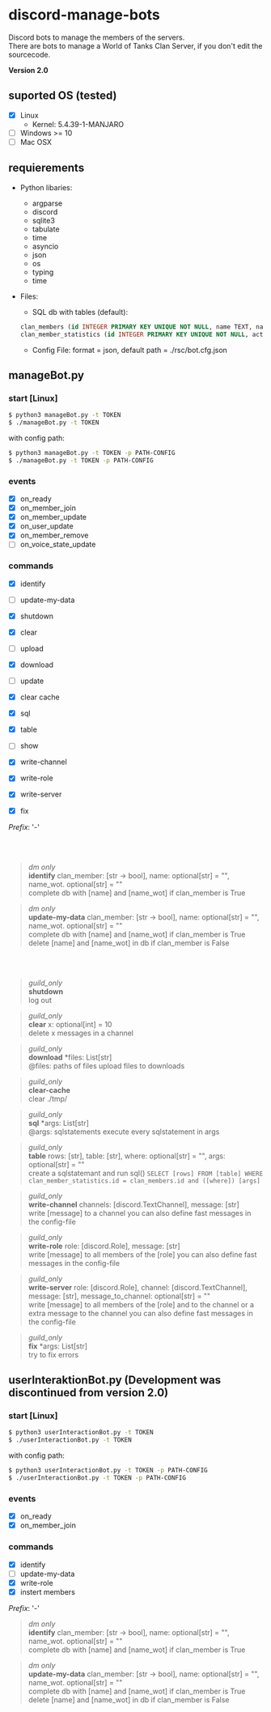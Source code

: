 # discord-manage-bots
Discord bots to manage the members of the servers.  
There are bots to manage a World of Tanks Clan Server, if you don't edit the sourcecode.

**Version 2.0**

## suported OS (tested)
- [x] Linux
  - Kernel: 5.4.39-1-MANJARO
- [ ] Windows >= 10
- [ ] Mac OSX

## requierements
- Python libaries:
  - argparse
  - discord
  - sqlite3
  - tabulate
  - time
  - asyncio
  - json
  - os
  - typing
  - time

- Files:
  - SQL db with tables (default):
  ```sql
  clan_members (id INTEGER PRIMARY KEY UNIQUE NOT NULL, name TEXT, name_discord TEXT, name_displayed TEXT, name_wot TEXT, identification   INTEGER DEFAULT 0)
  clan_member_statistics (id INTEGER PRIMARY KEY UNIQUE NOT NULL, active_days INTEGER DEFAULT 0, missed_extra_invitations INTEGER DEFAULT 0, last_active_date TEXT DEFAULT '', number_of_warnings INTEGER DEFAULT 0)
  ```
  - Config File: format = json, default path = ./rsc/bot.cfg.json

## manageBot.py

### start [Linux]
```sh
$ python3 manageBot.py -t TOKEN
$ ./manageBot.py -t TOKEN
```
with config path:
```sh
$ python3 manageBot.py -t TOKEN -p PATH-CONFIG
$ ./manageBot.py -t TOKEN -p PATH-CONFIG
```
### events

- [x] on_ready  
- [x] on_member_join   
- [x] on_member_update  
- [x] on_user_update  
- [x] on_member_remove  
- [ ] on_voice_state_update  

### commands

- [x] identify  
- [ ] update-my-data  
 
- [x] shutdown  
- [x] clear  
- [ ] upload  
- [x] download  
- [ ] update  
- [x] clear cache  
- [x] sql  
- [x] table  
- [ ] show  
- [x] write-channel
- [x] write-role
- [x] write-server
- [x] fix

_Prefix_: '-'  

<br><br>

> _dm only_  
> __identify__ clan_member: [str -> bool], name: optional[str] = "", name_wot. optional[str] = ""  
> complete db with [name] and [name_wot] if clan_member is True

> _dm only_  
> __update-my-data__ clan_member: [str -> bool], name: optional[str] = "", name_wot. optional[str] = ""  
> complete db with [name] and [name_wot] if clan_member is True
> delete [name] and [name_wot] in db if clan_member is False

<br><br>

> _guild_only_  
> __shutdown__  
> log out  

> _guild_only_  
> __clear__ x: optional[int] = 10  
> delete x messages in a channel  


> _guild_only_  
> __download__ \*files: List[str]  
> @files: paths of files
> upload files to downloads  


> _guild_only_  
> __clear-cache__  
> clear ./tmp/


> _guild_only_  
> __sql__ \*args: List[str]  
> @args: sqlstatements
> execute every sqlstatement in args


> _guild_only_  
> __table__ rows: [str], table: [str], where: optional[str] = "", args: optional[str] = ""  
> create a sqlstatemant and run sql()
> `SELECT [rows] FROM [table] WHERE clan_member_statistics.id = clan_members.id and ([where]) [args]`

> _guild_only_  
> __write-channel__ channels: [discord.TextChannel], message: [str]  
> write [message] to a channel
> you can also define fast messages in the config-file

> _guild_only_  
> __write-role__ role: [discord.Role], message: [str]  
> write [message] to all members of the [role]
> you can also define fast messages in the config-file

> _guild_only_  
> __write-server__ role: [discord.Role], channel: [discord.TextChannel], message: [str], message_to_channel: optional[str] = ""  
> write [message] to all members of the [role] and to the channel or a extra message to the channel
> you can also define fast messages in the config-file

> _guild_only_  
> __fix__ \*args: List[str]  
> try to fix errors

## userInteraktionBot.py (Development was discontinued from version 2.0)

### start [Linux]
```sh
$ python3 userInteractionBot.py -t TOKEN
$ ./userInteractionBot.py -t TOKEN
```
with config path:
```sh
$ python3 userInteractionBot.py -t TOKEN -p PATH-CONFIG
$ ./userInteractionBot.py -t TOKEN -p PATH-CONFIG
```

### events

- [x] on_ready  
- [x] on_member_join   
  
### commands

- [x] identify  
- [ ] update-my-data  
- [x] write-role
- [x] instert members  

_Prefix_: '-'  

> _dm only_  
> __identify__ clan_member: [str -> bool], name: optional[str] = "", name_wot. optional[str] = ""  
> complete db with [name] and [name_wot] if clan_member is True

> _dm only_  
> __update-my-data__ clan_member: [str -> bool], name: optional[str] = "", name_wot. optional[str] = ""  
> complete db with [name] and [name_wot] if clan_member is True
> delete [name] and [name_wot] in db if clan_member is False
